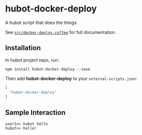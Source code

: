 # hubot-docker-deploy

A hubot script that does the things

See [`src/docker-deploy.coffee`](src/docker-deploy.coffee) for full documentation.

## Installation

In hubot project repo, run:

`npm install hubot-docker-deploy --save`

Then add **hubot-docker-deploy** to your `external-scripts.json`:

```json
[
  "hubot-docker-deploy"
]
```

## Sample Interaction

```
user1>> hubot hello
hubot>> hello!
```
